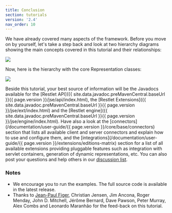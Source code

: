 ```yaml
---
title: Conclusion
section: tutorials
version: '2.4'
nav_order: 10
---
```

We have already covered many aspects of the framework. Before you move
on by yourself, let's take a step back and look at two hierarchy
diagrams showing the main concepts covered in this tutorial and their
relationships:

![](images/restlets.png)

Now, here is the hierarchy with the core Representation classes:

![](images/representations.png)

Beside this tutorial, your best source of information will be the
Javadocs available for the [Restlet API]({{ site.data.javadoc.preMavenCentral.baseUrl }}{{ page.version }}/jse/api/index.html),
the [Restlet Extensions]({{ site.data.javadoc.preMavenCentral.baseUrl }}{{ page.version }}/jse/ext/index.html) and the [Restlet
engine]({{ site.data.javadoc.preMavenCentral.baseUrl }}{{ page.version }}/jse/engine/index.html). Have also a look at the
[connectors](/documentation/user-guide/{{ page.version }}/core/base/connectors) section that lists
all available client and server connectors and explain how to use and
configure them, and the
[integrations](/documentation/user-guide/{{ page.version }}/extensions/editions-matrix) section for
a list of all available extensions providing pluggable features such as
integration with servlet containers, generation of dynamic
representations, etc. You can also post your questions and help others
in our [discussion list](https://groups.google.com/a/restlet.org/forum/#!forum/framework-discuss).

### <a name="notes">Notes</a>

-   We encourage you to run the examples. The full source code is
    available in the latest release.
-   Thanks to [Jean-Paul Figer](http://www.figer.com/), Christian
    Jensen, Jim Ancona, Roger Menday, John D. Mitchell, Jérôme Bernard,
    Dave Pawson, Peter Murray, Alex Combs and Leonardo Maranhão for the
    feed-back on this tutorial.
